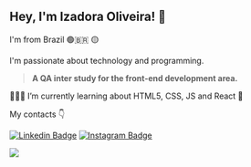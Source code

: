  ## Hey, I'm Izadora Oliveira! 👋
 
I'm from Brazil 🟢🇧🇷 🟡 

I'm passionate about technology and programming.

>**A QA inter study for the front-end development area.**

👩🏽‍💻 I’m currently learning about HTML5, CSS, JS and React 🚀
 
My contacts 👇

[![Linkedin Badge](https://img.shields.io/badge/-Izadora%20Oliveira-751BF8?style=flat-square&logo=Linkedin&logoColor=white&link=https://www.linkedin.com/in/izadora-oliveira/)](https://www.linkedin.com/in/izadora-oliveira/) [![Instagram Badge](https://img.shields.io/badge/-Instagram-FC0053?style=flat-square&logo=Instagram&logoColor=white&link=https://www.instagram.com/iza.dev/)](https://www.instagram.com/iza.dev/)


<a href="#"><img src="https://github-readme-stats.vercel.app/api/top-langs/?username=iiizadora&layout=compact&theme=radical" /></a>


